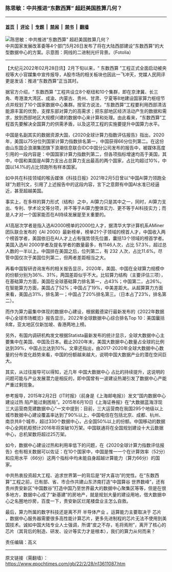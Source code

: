 ### 陈思敏：中共推进“东数西算” 超赶美国胜算几何？

---

#### [首页](../../../..?n13611087) &nbsp;|&nbsp; [评论](../../../../../epoch-comment?n13611087) &nbsp;|&nbsp; [专题](../../../../../epoch-special?n13611087) &nbsp;|&nbsp; [禁闻](../../../../../epoch-news?n13611087) &nbsp;|&nbsp; [禁书](../../../../../books?n13611087) &nbsp;|&nbsp; [翻墙](https://github.com/gfw-breaker/nogfw/blob/master/README.md?n13611087)


<div><img alt="陈思敏：中共推进“东数西算” 超赶美国胜算几何？" class="attachment-djy_600_400 size-djy_600_400 wp-post-image" src="https://i.epochtimes.com/assets/uploads/2022/02/id13611142-1404251005222483-.jpeg"/>
<div class="caption">
 中共国家发展改革委等4个部门5月26日发布了将在大陆西部建设“东数西算”的大型数据中心的方案。示意图：网线的二进制光纤背景。（Fotolia）
</div></div><hr/><div class="post_content" id="artbody" itemprop="articleBody">
 <!-- article content begin -->
 <p>
  【大纪元2022年02月28日讯】2月下旬以来，“
  <ok href="https://www.epochtimes.com/gb/tag/%E4%B8%9C%E6%95%B0%E8%A5%BF%E7%AE%97.html">
   东数西算
  </ok>
  ”工程正式全面启动被央视等大小官媒集中宣传报导，A股市场的相关板块也因此一飞冲天，党媒人民网评更是发话：推进“东数西算”正当其时。
 </p>
 <p>
  据官方介绍，“
  <ok href="https://www.epochtimes.com/gb/tag/%E4%B8%9C%E6%95%B0%E8%A5%BF%E7%AE%97.html">
   东数西算
  </ok>
  ”工程共设立8个枢纽和10个集群，即在京津冀、长三角、粤港澳大湾区、成渝、内蒙古、贵州、甘肃、宁夏等8地建设国家算力枢纽节点并规划了10个国家数据中心集群。按官方说法，“东数西算”工程要利用西部清洁能源丰富的优势，支撑东部对算力的高需求；把东部地区经济活动产生的数据和需求，放到西部地区大规模兴建的数据中心来计算和处理。由此看来，“东数西算”工程首先要解决全国算力的供需矛盾，以及这项工程的实施要提升中国算力水平。
 </p>
 <p>
  中国是名副其实的数据资源大国，《2020全球计算力指数评估报告》指出，2020年，美国以75分位列国家计算力指数排名第一，中国获得66分位列第二。在这份由山东国企浪潮集团旗下浪潮信息联合IDC中国分公司发布的报告中，被媒体高度引用的一段内容是：中国国家计算力指数列第二，但各项指标增速均高于美国，其中，中国和美国是AI算力支出占总算力支出最高的两个国家，占比均超过10%，中国以14.1%的占比领跑所有样本国家。
 </p>
 <p>
  如中共在科技领域的喉舌媒体《科技日报》2021年2月5日曾以“中国AI算力领跑全球”为题刊文，引用了上述报告中的这段内容，言下之意颇有中国AI水准已经逼近，甚至超越美国。
 </p>
 <p>
  事实上，在多样的算力形式（结构）之中，AI算力只是其中之一，同时，AI算力支出、专利、学术论文等分项，并不等于AI算力整体实力、更不等于AI科技实力；而是人才对一个国家能否在AI持续发展是至关重要的。
 </p>
 <p>
  A1高层次学者是指入选AI2000榜单的2000位人才，据清华大学计算机系AMiner 团队联合发布的《AI 2000》最新榜单，榜单21个子领域的榜首人才，中国收入两个榜首学者，美国依旧在AI人才上占有强势领先位置，囊括13个领域的榜首学者。美国入选AI 2000学者及提名学者的数量最多，有1146人次，占比 57.3%，超过总人数的一半以上。中国排在美国之后，位列第二，有 232 人次，占比11.6%。尽管中国仅次于美国位列第二，但两者差距相当之大。
 </p>
 <p>
  再看中国智研咨询发布的相关报告显示，2020年，美国、中国在全球算力规模中的份额分别为36%、31%，两国差距似乎不大。比较算力结构（主要评估三项），在基础算力方面，美国在全球基础算力排名第一，占43%；中国第二，占26%。在智能算力方面，美国占了52%；中国占了19%，中美差距大。从超算算力方面来看，美国占31%，排名第一；中国占了20%排名第三。（日本占了23%，排名第二）。
 </p>
 <p>
  而作为算力最集中体现的数据中心建设，根据戴德梁行最新发布的《2022年数据中心全球市场概览》报告显示，2022年全球数据中心综合排名Top 10：美国曩括8席，亚太地区仅新加坡、香港两地上榜。
 </p>
 <p>
  另外，有国内调研机构发文根据Statista最新发布的统计显示，全球大数据中心主要集中在美国、中国及日本。截止2020年末，美国大数据中心数量占全球的比例达到39%，中国占比达到10%。文章还指出，由2017-2020年全球大数据中心数量的分布变化趋势来看，中国的份额越来越大，说明中国大数据产业的潜在空间巨大。
 </p>
 <p>
  其实，从过往报导可以得知，近几年
  <ok href="https://www.epochtimes.com/gb/tag/%E4%B8%AD%E5%9B%BD%E5%A4%A7%E6%95%B0%E6%8D%AE%E4%B8%AD%E5%BF%83.html">
   中国大数据中心
  </ok>
  占比的持续提升，这说明的问题可能与产业发展潜力是相反的，即中国曾有一波建设热潮引发了数据中心产能严重过剩现象。
 </p>
 <p>
  参考报导，2015年2月2日《IT时报》（前身是《上海邮电报》）发文“国内数据中心建设过热 陷产能过剩困局”。2015年6月10日《上海证券报》在“大数据蓝海浮现 三大运营商竞建数据中心”一文中提到：目前，三大运营商在我国295个地级以上城市数据中心建设覆盖率达到了90%以上，中国电信在包括北京、成都、杭州、南京共8个城市，超过330个数据中心，占全国50%以上的份额。中国移动的数据中心全网机柜预计2016年将突破10万架。中国联通将在全国规划建设十大云数据中心，总机架数将超过25万架。
 </p>
 <p>
  如今，数据中心建设过热和利用率低下的问题，在《2020全球计算力指数评估报告》也有相关数据可以佐证：在10个国家中，中国是惟一一个在计算效率（52分）和应用水平（66分）这两个指标中均未能自身超越计算能力（算力66分）的国家。
 </p>
 <p>
  中共热衷投资超大工程、追求世界第一的背后是“好大喜功”的党性。在“东数西算”工程之前，已有部、省、市合作共建山东济南打造“中国算谷 世界数峰”，还有贵州贵安新区“中国数谷”打造中国乃至世界最大的数据中心聚集区等等，但是在很多地方，数据中心成了“新基建”的房地产，就是规划大量的建设用地，借大数据中心之名圈地炒房，百度一下，贵安新区烂尾楼盘业主怎么自救。
 </p>
 <p>
  最后，算力所属的数字科技还是离不开
  <ok href="https://www.epochtimes.com/gb/tag/%E5%8D%8A%E5%AF%BC%E4%BD%93%E4%BA%A7%E4%B8%9A.html">
   半导体产业
  </ok>
  。运算能力主要取决于
  <ok href="https://www.epochtimes.com/gb/tag/%E8%8A%AF%E7%89%87.html">
   芯片
  </ok>
  ，数据中心服务器需要很多高性能计算芯片，更多先进制程的芯片无法不使用到美国技术。诚如中国大陆专业人士强调，所谓“皮之不存，毛将焉附”，离开了核心的芯片（其背后的制造、研发、设计等实力才是根本），我们的算力从何而来？
 </p>
 <p>
  责任编辑：高义
 </p>
 <!-- article content end -->
 <div id="below_article_ad">
 </div>
</div>


---

原文链接（需翻墙）：https://www.epochtimes.com/gb/22/2/28/n13611087.htm
